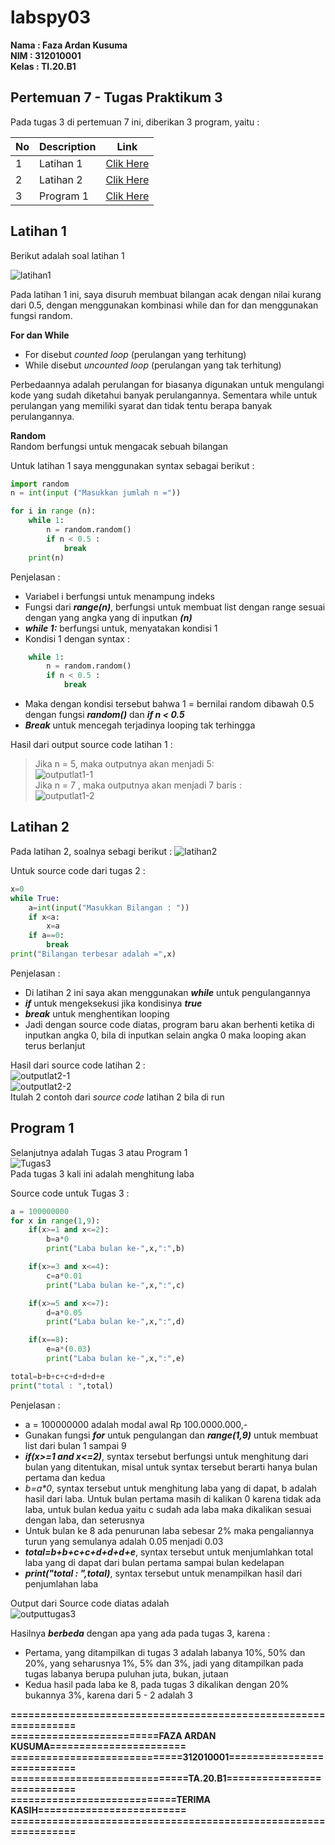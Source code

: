 # labspy03

**Nama    : Faza Ardan Kusuma<br>
NIM     : 312010001<br>
Kelas   : TI.20.B1**

## Pertemuan 7 - Tugas Praktikum 3

Pada tugas 3 di pertemuan 7 ini, diberikan 3 program, yaitu :

| No | Description | Link |
|----|----|----|
| 1 | Latihan 1 | [Clik Here](#pertemuan-7---tugas-praktikum-3) |
| 2 | Latihan 2 | [Clik Here](#latihan-2) |
| 3 | Program 1 | [Clik Here](#program-1) |

## Latihan 1
Berikut adalah soal latihan 1

![latihan1](Pic/Latihan%201.png)<br>

Pada latihan 1 ini, saya disuruh membuat bilangan acak dengan nilai kurang dari 0.5, dengan menggunakan kombinasi while dan for dan menggunakan fungsi random.

**For dan While**<br>
* For disebut <i>counted loop</i> (perulangan yang terhitung)
* While disebut <i>uncounted loop</i> (perulangan yang tak terhitung)<br>

Perbedaannya adalah perulangan for biasanya digunakan untuk mengulangi kode yang sudah diketahui banyak perulangannya. Sementara while untuk perulangan yang memiliki syarat dan tidak tentu berapa banyak perulangannya.

**Random**<br>
Random berfungsi untuk mengacak sebuah bilangan


Untuk latihan 1 saya menggunakan syntax sebagai berikut :
```python
import random
n = int(input ("Masukkan jumlah n ="))

for i in range (n):
    while 1:
        n = random.random()
        if n < 0.5 :
            break
    print(n)
```

Penjelasan :<br>

* Variabel i berfungsi untuk menampung indeks<br>
* Fungsi dari ***range(n)***, berfungsi untuk membuat list dengan range sesuai dengan yang angka yang di inputkan ***(n)***<br>
* ***while 1:*** berfungsi untuk, menyatakan kondisi 1 <br> 
* Kondisi 1 dengan syntax :
```python
    while 1:
        n = random.random()
        if n < 0.5 :
            break
```
* Maka dengan kondisi tersebut bahwa 1 = bernilai random dibawah 0.5 dengan fungsi ***random()*** dan ***if n < 0.5***
* ***Break*** untuk mencegah terjadinya looping tak terhingga

Hasil dari output source code latihan 1 :<br>
> Jika n = 5, maka outputnya akan menjadi 5:<br>
>![outputlat1-1](Pic/outputlatihan1-1.png)<br>
> Jika n = 7 , maka outputnya akan menjadi 7 baris :<br>
>![outputlat1-2](Pic/outputlatihan1-2.png)<br>


## Latihan 2
Pada latihan 2, soalnya sebagi berikut :
![latihan2](Pic/Latihan%202.png)<br>

Untuk source code dari tugas 2 :
```python
x=0
while True:
    a=int(input("Masukkan Bilangan : "))
    if x<a:
        x=a
    if a==0:
        break
print("Bilangan terbesar adalah =",x)
```

Penjelasan :
* Di latihan 2 ini saya akan menggunakan ***while*** untuk pengulangannya 
* ***if*** untuk mengeksekusi jika kondisinya ***true***
* ***break*** untuk menghentikan looping
* Jadi dengan source code diatas, program baru akan berhenti ketika di inputkan angka 0, bila di inputkan selain angka 0 maka looping akan terus berlanjut<br>

Hasil dari source code latihan 2 :<br>
![outputlat2-1](Pic/outputlatihan2-1.png)<br>
![outputlat2-2](Pic/outputlatihan2-2.png)<br>
Itulah 2 contoh dari <i>source code</i> latihan 2 bila di run

## Program 1
Selanjutnya adalah Tugas 3 atau Program 1<br>
![Tugas3](Pic/tugas3.png)<br>
Pada tugas 3 kali ini adalah menghitung laba<br>

Source code untuk Tugas 3 :
```python
a = 100000000
for x in range(1,9):
    if(x>=1 and x<=2):
        b=a*0
        print("Laba bulan ke-",x,":",b)

    if(x>=3 and x<=4):
        c=a*0.01
        print("Laba bulan ke-",x,":",c)

    if(x>=5 and x<=7):
        d=a*0.05
        print("Laba bulan ke-",x,":",d)

    if(x==8):
        e=a*(0.03)
        print("Laba bulan ke-",x,":",e)

total=b+b+c+c+d+d+d+e
print("total : ",total)
```
Penjelasan :
* a = 100000000 adalah modal awal Rp 100.0000.000,-
* Gunakan fungsi ***for*** untuk pengulangan dan ***range(1,9)*** untuk membuat list dari bulan 1 sampai 9
* ***if(x>=1 and x<=2)***, syntax tersebut berfungsi untuk menghitung dari bulan yang ditentukan, misal untuk syntax tersebut berarti hanya bulan pertama dan kedua
* <i>b=a*0</i>, syntax tersebut untuk menghitung laba yang di dapat, b adalah hasil dari laba. Untuk bulan pertama masih di kalikan 0 karena tidak ada laba, untuk bulan kedua yaitu c sudah ada laba maka dikalikan sesuai dengan laba, dan seterusnya
* Untuk bulan ke 8 ada penurunan laba sebesar 2% maka pengaliannya turun yang semulanya adalah 0.05 menjadi 0.03
* ***total=b+b+c+c+d+d+d+e***, syntax tersebut untuk menjumlahkan total laba yang di dapat dari bulan pertama sampai bulan kedelapan
* ***print("total : ",total)***, syntax tersebut untuk menampilkan hasil dari penjumlahan laba<br>

Output dari Source code diatas adalah <br>
![outputtugas3](Pic/outputprogram1-1.png)<br>

Hasilnya ***berbeda*** dengan apa yang ada pada tugas 3, karena :
* Pertama, yang ditampilkan di tugas 3 adalah labanya 10%, 50% dan 20%, yang seharusnya 1%, 5% dan 3%, jadi yang ditampilkan pada tugas labanya berupa puluhan juta, bukan, jutaan
* Kedua hasil pada laba ke 8, pada tugas 3 dikalikan dengan 20% bukannya 3%, karena dari 5 - 2 adalah 3

**================================================================**<br>
**=========================FAZA ARDAN KUSUMA=======================**<br>
**=============================312010001===========================**<br>
**==============================TA.20.B1===========================**<br>
**============================TERIMA KASIH=========================**<br>
**================================================================**